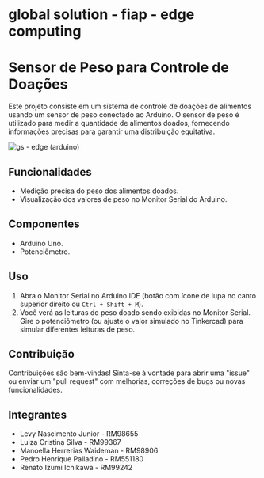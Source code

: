 # global solution - fiap - edge computing

# Sensor de Peso para Controle de Doações

Este projeto consiste em um sistema de controle de doações de alimentos usando um sensor de peso conectado ao Arduino. O sensor de peso é utilizado para medir a quantidade de alimentos doados, fornecendo informações precisas para garantir uma distribuição equitativa.

![gs - edge (arduino)](https://github.com/manuwaideman/GS-edge/assets/98489323/f8741b10-b6c4-4d3f-b638-287e90d94f0d)

## Funcionalidades

- Medição precisa do peso dos alimentos doados.
- Visualização dos valores de peso no Monitor Serial do Arduino.

## Componentes

- Arduino Uno.
- Potenciômetro.

## Uso

1. Abra o Monitor Serial no Arduino IDE (botão com ícone de lupa no canto superior direito ou `Ctrl + Shift + M`).
2. Você verá as leituras do peso doado sendo exibidas no Monitor Serial. Gire o potenciômetro (ou ajuste o valor simulado no Tinkercad) para simular diferentes leituras de peso.

## Contribuição

Contribuições são bem-vindas! Sinta-se à vontade para abrir uma "issue" ou enviar um "pull request" com melhorias, correções de bugs ou novas funcionalidades.

## Integrantes

- Levy Nascimento Junior - RM98655
- Luiza Cristina Silva - RM99367
- Manoella Herrerias Waideman - RM98906
- Pedro Henrique Palladino - RM551180
- Renato Izumi Ichikawa - RM99242

